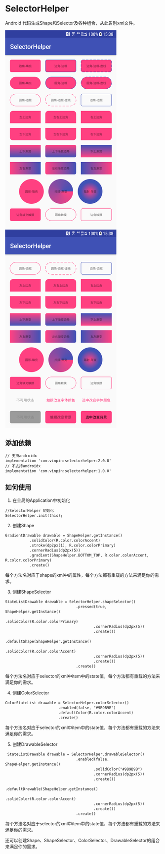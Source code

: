 # SelectorHelper
Android 代码生成Shape和Selector及各种组合，从此告别xml文件。

<img src="https://github.com/VinPin/SelectorHelper/blob/master/screenshot/shape_selector.png" width="360" height="640" alt="shape_selector.png"/><img src="https://github.com/VinPin/SelectorHelper/blob/master/screenshot/selector.png" width="360" height="640" alt="selector.png"/>

## 添加依赖
```
// 支持androidx
implementation 'com.vinpin:selectorhelper:2.0.0'
// 不支持androidx
implementation 'com.vinpin:selectorhelper:1.0.0'
```

## 如何使用
1. 在全局的Application中初始化
```
//SelectorHelper 初始化
SelectorHelper.init(this);
```
2. 创建Shape
```
GradientDrawable drawable = ShapeHelper.getInstance()
           .solidColor(R.color.colorAccent)
           .stroke(dp2px(1), R.color.colorPrimary)
           .cornerRadius(dp2px(5))
           .gradient(ShapeHelper.BOTTOM_TOP, R.color.colorAccent, R.color.colorPrimary)
           .create()
```
每个方法名对应于shape的xml中的属性，每个方法都有重载的方法来满足你的需求。

3. 创建ShapeSelector
```
StateListDrawable drawable = SelectorHelper.shapeSelector()
                                .pressed(true, ShapeHelper.getInstance()
                                        .solidColor(R.color.colorPrimary)
                                        .cornerRadius(dp2px(5))
                                        .create())
                                .defaultShape(ShapeHelper.getInstance()
                                        .solidColor(R.color.colorAccent)
                                        .cornerRadius(dp2px(5))
                                        .create())
                                .create()
```
每个方法名对应于selector的xml中item中的state值，每个方法都有重载的方法来满足你的需求。

4. 创建ColorSelector
```
ColorStateList drawable = SelectorHelper.colorSelector()
                        .enabled(false, "#9B9B9B")
                        .defaultColor(R.color.colorAccent)
                        .create()
```
每个方法名对应于selector的xml中item中的state值，每个方法都有重载的方法来满足你的需求。

5. 创建DrawableSelector
```
 StateListDrawable drawable = SelectorHelper.drawableSelector()
                                .enabled(false, ShapeHelper.getInstance()
                                        .solidColor("#9B9B9B")
                                        .cornerRadius(dp2px(5))
                                        .create())
                                .defaultDrawable(ShapeHelper.getInstance()
                                        .solidColor(R.color.colorAccent)
                                        .cornerRadius(dp2px(5))
                                        .create())
                                .create()
```
每个方法名对应于selector的xml中item中的state值，每个方法都有重载的方法来满足你的需求。

还可以创建Shape、ShapeSelector、ColorSelector、DrawableSelector的组合来满足你的需求。
